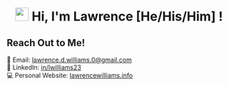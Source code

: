<h1 align='center'><img src="https://media.giphy.com/media/Ve054RvEOz20Hl1ulw/giphy.gif" width=30px></img> Hi, I'm Lawrence [He/His/Him] !</h1>

<!--
**l-awill/l-awill** is a ✨ _special_ ✨ repository because its `README.md` (this file) appears on your GitHub profile.

Here are some ideas to get you started:

- 🔭 I’m currently working on ...
- 🌱 I’m currently learning ...
- 👯 I’m looking to collaborate on ...
- 🤔 I’m looking for help with ...
- 💬 Ask me about ...
- 📫 How to reach me: ...
- 😄 Pronouns: ...
- ⚡ Fun fact: ...
-->

## Reach Out to Me!
📮 Email: [lawrence.d.williams.0@gmail.com](mailto:lawrence.d.williams.0@gmail.com)<br/>
💼 LinkedIn: [in/lwilliams23](https://www.linkedin.com/in/lwilliams23/)<br/>
💻 Personal Website: [lawrencewilliams.info](https://www.lawrencewilliams.info/)
